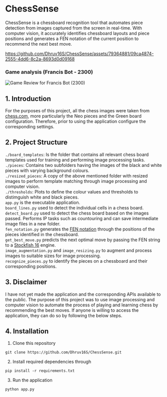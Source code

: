 # ChessSense
 ChessSense is a chessboard recognition tool that automates piece detection from images captured from the screen in real-time. With computer vision, it accurately identifies chessboard layouts and piece positions and generates a FEN notation of the current position to recommend the next best move.

https://github.com/Dhruv16S/ChessSense/assets/79364881/09ca4874-2555-4dd6-8c2a-8693d0d09168

### Game analysis (Francis Bot - 2300)

![Game Review for Francis Bot (2300)](https://github.com/Dhruv16S/ChessSense/assets/79364881/4db423ef-b709-437f-937d-cbcaca5189c6)

## 1. Introduction

For the purposes of this project, all the chess images were taken from [chess.com](https://www.chess.com/), more particularly the Neo pieces and the Green board configuration. Therefore, prior to using the application configure the corresponding settings.

## 2. Project Structure

`./board_templates`: Is the folder that contains all relevant chess board templates used for training and performing image processing tasks.<br>
`./pieces`: Contains two subfolders having the images of the black and white pieces with varying background colours.<br>
`./resized_pieces`: A copy of the above mentioned folder with resized images to perform template matching through image processing and computer vision.<br>
`./thresholds`: Plots to define the colour values and thresholds to distimguish white and black pieces.<br>
`app.py` is the executable application.<br>
`board_lines.py` used to detect the individual cells in a chess board.<br>
`detect_board.py` used to detect the chess board based on the images passed. Performs IP tasks such as countouring and can save intermediate image files in a new folder.<br>
`fen_notation.py` generates the [FEN notation](https://www.chess.com/terms/fen-chess) through the positions of the pieces identified in the chessboard.<br>
`get_best_move.py` predicts the next optimal move by passing the FEN string to a [Stockfish 16](https://stockfishchess.org/) engine.<br>
`image_augmentation.py` and `image_resizing.py` to augment and process images to suitable sizes for image processing.<br>
`recognize_pieces.py` to identify the pieces on a chessboard and their corresponding positions.<br>

## 3. Disclaimer

I have not yet made the application and the corresponding APIs available to the public. The purpose of this project was to use image processing and computer vision to automate the process of playing and learning chess by recommending the best moves. If anyone is willing to access the application, they can do so by following the below steps.

## 4. Installation

1. Clone this repository

```
git clone https://github.com/Dhruv16S/ChessSense.git
```

2. Install required dependencies through

```
pip install -r requirements.txt
```

3. Run the application

```
python app.py
```

